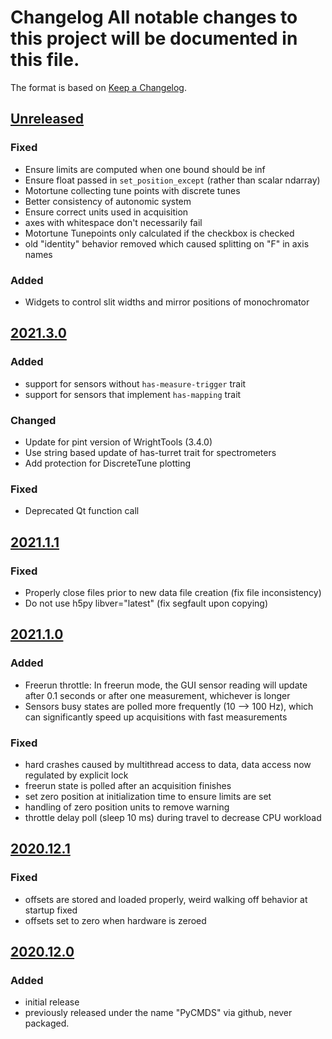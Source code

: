 # Changelog All notable changes to this project will be documented in this file.

The format is based on [Keep a Changelog](https://keepachangelog.com/).

## [Unreleased]

### Fixed
- Ensure limits are computed when one bound should be inf
- Ensure float passed in `set_position_except` (rather than scalar ndarray)
- Motortune collecting tune points with discrete tunes
- Better consistency of autonomic system
- Ensure correct units used in acquisition
- axes with whitespace don't necessarily fail
- Motortune Tunepoints only calculated if the checkbox is checked
- old "identity" behavior removed which caused splitting on "F" in axis names

### Added
- Widgets to control slit widths and mirror positions of monochromator

## [2021.3.0]

### Added
- support for sensors without `has-measure-trigger` trait
- support for sensors that implement `has-mapping` trait

### Changed
- Update for pint version of WrightTools (3.4.0)
- Use string based update of has-turret trait for spectrometers
- Add protection for DiscreteTune plotting

### Fixed
- Deprecated Qt function call

## [2021.1.1]

### Fixed
- Properly close files prior to new data file creation (fix file inconsistency)
- Do not use h5py libver="latest" (fix segfault upon copying)

## [2021.1.0]

### Added
- Freerun throttle:  In freerun mode, the GUI sensor reading will update after 0.1 seconds or after one measurement, whichever is longer
- Sensors busy states are polled more frequently (10 --> 100 Hz), which can significantly speed up acquisitions with fast measurements

### Fixed
- hard crashes caused by multithread access to data, data access now regulated by explicit lock
- freerun state is polled after an acquisition finishes
- set zero position at initialization time to ensure limits are set
- handling of zero position units to remove warning
- throttle delay poll (sleep 10 ms) during travel to decrease CPU workload

## [2020.12.1]

### Fixed
- offsets are stored and loaded properly, weird walking off behavior at startup fixed
- offsets set to zero when hardware is zeroed

## [2020.12.0]

### Added
- initial release
- previously released under the name "PyCMDS" via github, never packaged.

[Unreleased]: https://github.com/wright-group/yaqc-cmds/compare/2021.3.0...master
[2021.3.0]: https://github.com/wright-group/yaqc-cmds/compare/2021.1.1...2021.3.0
[2021.1.1]: https://github.com/wright-group/yaqc-cmds/compare/2021.1.0...2021.1.1
[2021.1.0]: https://github.com/wright-group/yaqc-cmds/compare/2020.12.1...2021.1.0
[2020.12.1]: https://github.com/wright-group/yaqc-cmds/compare/2020.12.0...2020.12.1
[2020.12.0]: https://github.com/wright-group/yaqc-cmds/releases/tag/2020.12.0
